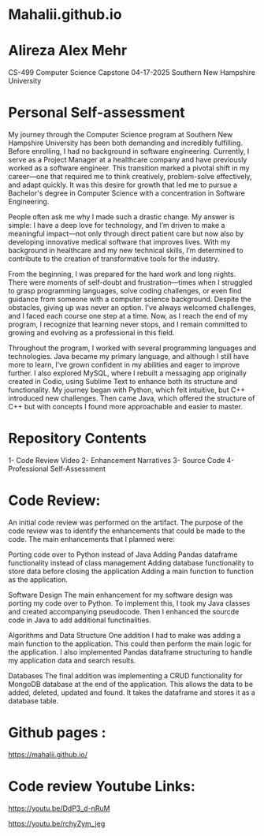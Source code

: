 # Mahalii.github.io

# Alireza Alex Mehr
  CS-499 Computer Science Capstone
  04-17-2025
  Southern New Hampshire University

# Personal Self-assessment

My journey through the Computer Science program at Southern New Hampshire University has been both demanding and incredibly fulfilling. Before enrolling, I had no background in software engineering. Currently, I serve as a Project Manager at a healthcare company and have previously worked as a software engineer. This transition marked a pivotal shift in my career—one that required me to think creatively, problem-solve effectively, and adapt quickly. It was this desire for growth that led me to pursue a Bachelor's degree in Computer Science with a concentration in Software Engineering.

People often ask me why I made such a drastic change. My answer is simple: I have a deep love for technology, and I’m driven to make a meaningful impact—not only through direct patient care but now also by developing innovative medical software that improves lives. With my background in healthcare and my new technical skills, I’m determined to contribute to the creation of transformative tools for the industry.

From the beginning, I was prepared for the hard work and long nights. There were moments of self-doubt and frustration—times when I struggled to grasp programming languages, solve coding challenges, or even find guidance from someone with a computer science background. Despite the obstacles, giving up was never an option. I’ve always welcomed challenges, and I faced each course one step at a time. Now, as I reach the end of my program, I recognize that learning never stops, and I remain committed to growing and evolving as a professional in this field.

Throughout the program, I worked with several programming languages and technologies. Java became my primary language, and although I still have more to learn, I’ve grown confident in my abilities and eager to improve further. I also explored MySQL, where I rebuilt a messaging app originally created in Codio, using Sublime Text to enhance both its structure and functionality. My journey began with Python, which felt intuitive, but C++ introduced new challenges. Then came Java, which offered the structure of C++ but with concepts I found more approachable and easier to master.

# Repository Contents
1- Code Review Video
2- Enhancement Narratives
3- Source Code
4- Professional Self-Assessment

# Code Review: 

An initial code review was performed on the artifact. The purpose of the code review was to identify the enhancements that could be made to the code. The main enhancements that I planned were:

Porting code over to Python instead of Java
Adding Pandas dataframe functionality instead of class management
Adding database functionality to store data before closing the application
Adding a main function to function as the application.

Software Design
The main enhancement for my software design was porting my code over to Python. To implement this, I took my Java classes and created accompanying pseudocode. Then I enhanced the sourcde code in Java to add additional functinalities.

Algorithms and Data Structure
One addition I had to make was adding a main function to the application. This could then perform the main logic for the application. I also implemented Pandas dataframe structuring to handle my application data and search results.

Databases
The final addition was implementing a CRUD functionality for MongoDB database at the end of the application. This allows the data to be added, deleted, updated and found. It takes the dataframe and stores it as a database table.



# Github pages : 
https://mahalii.github.io/

# Code review Youtube Links:
https://youtu.be/DdP3_d-nRuM

https://youtu.be/rchyZym_jeg


